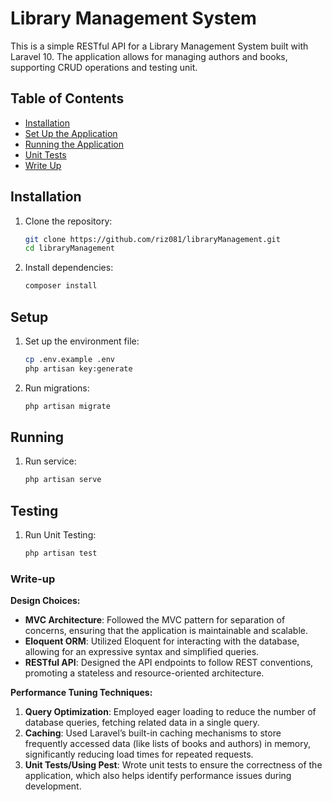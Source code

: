 # Library Management System

This is a simple RESTful API for a Library Management System built with Laravel 10. The application allows for managing authors and books, supporting CRUD operations and testing unit.

## Table of Contents
- [Installation](#installation)
- [Set Up the Application](#setup)
- [Running the Application](#running)
- [Unit Tests](#testing)
- [Write Up](#write-up)

## Installation

1. Clone the repository:
   ```bash
   git clone https://github.com/riz081/libraryManagement.git
   cd libraryManagement
   ```
   
2. Install dependencies:
   ```bash
   composer install
   ```

## Setup

1. Set up the environment file:
   ```bash
   cp .env.example .env
   php artisan key:generate
   ```
   
3. Run migrations:
   ```bash
   php artisan migrate
   ```

## Running

1. Run service:
   ```bash
   php artisan serve
   ```

## Testing

1. Run Unit Testing:
   ```bash
   php artisan test
   ```

    
### Write-up

**Design Choices:**
- **MVC Architecture**: Followed the MVC pattern for separation of concerns, ensuring that the application is maintainable and scalable.
- **Eloquent ORM**: Utilized Eloquent for interacting with the database, allowing for an expressive syntax and simplified queries.
- **RESTful API**: Designed the API endpoints to follow REST conventions, promoting a stateless and resource-oriented architecture.

**Performance Tuning Techniques:**
1. **Query Optimization**: Employed eager loading to reduce the number of database queries, fetching related data in a single query.
2. **Caching**: Used Laravel’s built-in caching mechanisms to store frequently accessed data (like lists of books and authors) in memory, significantly reducing load times for repeated requests.
3. **Unit Tests/Using Pest**: Wrote unit tests to ensure the correctness of the application, which also helps identify performance issues during development.

